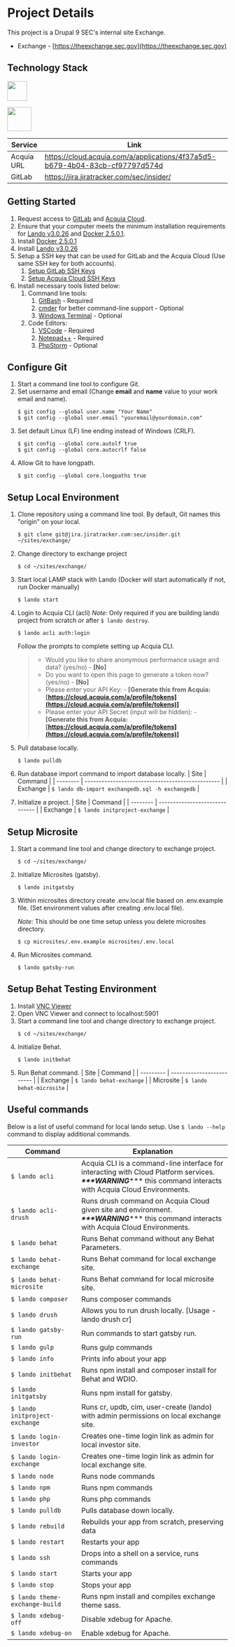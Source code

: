 # Project Details

This project is a Drupal 9 SEC's internal site Exchange.

- Exchange - [https://theexchange.sec.gov](https://theexchange.sec.gov)

## Technology Stack
<a href="https://www.acquia.com/"><img height="45" src="https://www.acquia.com/themes/custom/juice/logo.svg"></a>

<a href="https://www.drupal.org/"><img height="55" src="https://www.drupal.org/files/Wordmark_blue_RGB.png"></a>


| Service    | Link                                                                         |
| ---------- | ---------------------------------------------------------------------------- |
| Acquia URL | https://cloud.acquia.com/a/applications/4f37a5d5-b679-4b04-83cb-cf97797d574d |
| GitLab     | https://jira.jiratracker.com/sec/insider/                                    |
## Getting Started

1. Request access to [GitLab](https://jira.jiratracker.com/sec/insider/) and [Acquia Cloud](https://cloud.acquia.com/a/applications/c934299e-58d4-4c50-8da4-246726de9622).
2. Ensure that your computer meets the minimum installation requirements for [Lando v3.0.26](https://docs.lando.dev/basics/installation.html#system-requirements) and [Docker 2.5.0.1](https://docs.lando.dev/basics/installation.html#docker-engine-requirements).
3. Install [Docker 2.5.0.1](https://docs.docker.com/docker-for-windows/release-notes/#docker-desktop-community-2501)
4. Install [Lando v3.0.26](https://github.com/lando/lando/releases/tag/v3.0.26)
5. Setup a SSH key that can be used for GitLab and the Acquia Cloud (Use same SSH key for both accounts).
    1. [Setup GitLab SSH Keys](https://docs.gitlab.com/ee/ssh/#generate-an-ssh-key-pair)
    2. [Setup Acquia Cloud SSH Keys](https://docs.acquia.com/cloud-platform/manage/ssh/enable/add-key/)
6. Install necessary tools listed below:
    1. Command line tools:
        1. [GitBash](https://git-scm.com/downloads) - Required
        2. [cmder](https://cmder.net/) for better command-line support - Optional
        3. [Windows Terminal](https://www.microsoft.com/en-us/p/windows-terminal/9n0dx20hk701) - Optional
    2. Code Editors:
        1. [VSCode](https://code.visualstudio.com/download) - Required
        2. [Notepad++](https://notepad-plus-plus.org/download) - Required
        3. [PhpStorm](https://www.jetbrains.com/phpstorm/) - Optional

## Configure Git
1. Start a command line tool to configure Git.
2. Set username and email (Change **email** and **name** value to your work email and name).
    ```
    $ git config --global user.name "Your Name"
    $ git config --global user.email "youremail@yourdomain.com"
    ```
2. Set default Linux (LF) line ending instead of Windows (CRLF).
    ```
    $ git config --global core.autolf true
    $ git config --global core.autocrlf false
    ```
3. Allow Git to have longpath.
    ```
    $ git config --global core.longpaths true
    ```
## Setup Local Environment
1. Clone repository using a command line tool. By default, Git names this "origin" on your local.
    ```
    $ git clone git@jira.jiratracker.com:sec/insider.git ~/sites/exchange/
    ```
2. Change directory to exchange project
    ```
    $ cd ~/sites/exchange/
    ```
3. Start local LAMP stack with Lando (Docker will start automatically if not, run Docker manually)
    ```
    $ lando start
    ```
4. Login to Acquia CLI (acli) *Note:* Only required if you are building lando project from scratch or after `$ lando destroy`.
    ```
    $ lando acli auth:login
    ```

    Follow the prompts to complete setting up Acquia CLI.
    > - Would you like to share anonymous performance usage and data? (yes/no) - **[No]**
    > - Do you want to open this page to generate a token now? (yes/no) - **[No]**
    > - Please enter your API Key: - **[Generate this from Acquia: [https://cloud.acquia.com/a/profile/tokens](https://cloud.acquia.com/a/profile/tokens)]**
    > - Please enter your API Secret (input will be hidden): - **[Generate this from Acquia: [https://cloud.acquia.com/a/profile/tokens](https://cloud.acquia.com/a/profile/tokens)]**
5. Pull database locally.
    ```
    $ lando pulldb
    ```
6. Run database import command to import database locally.
    | Site     | Command                                          |
    | -------- | ------------------------------------------------ |
    | Exchange | `$ lando db-import exchangedb.sql -h exchangedb` |

7. Initialize a project.
    | Site     | Command                        |
    | -------- | ------------------------------ |
    | Exchange | `$ lando initproject-exchange` |

## Setup Microsite
1. Start a command line tool and change directory to exchange project.
    ```
    $ cd ~/sites/exchange/
    ```
2. Initialize Microsites (gatsby).
    ```
    $ lando initgatsby
    ```
3. Within microsites directory create .env.local file based on .env.example file. (Set environment values after creating .env.local file).

   *Note:* This should be one time setup unless you delete microsites directory.
    ```
    $ cp microsites/.env.example microsites/.env.local
    ```
4. Run Microsites command.
    ```
    $ lando gatsby-run
    ```

## Setup Behat Testing Environment
1. Install [VNC Viewer](https://www.realvnc.com/en/connect/download/viewer/)
2. Open VNC Viewer and connect to localhost:5901
3. Start a command line tool and change directory to exchange project.
    ```
    $ cd ~/sites/exchange/
    ```
4. Initialize Behat.
    ```
    $ lando initbehat
    ```
5. Run Behat command.
    | Site      | Command                   |
    | --------- | ------------------------- |
    | Exchange  | `$ lando behat-exchange`  |
    | Microsite | `$ lando behat-microsite` |

## Useful commands

Below is a list of useful command for local lando setup. Use `$ lando --help` command to display additional commands.

| Command                        | Explanation                                                                                                                                                                |
| --------------------------     | -------------------------------------------------------------------------------------------------------------------------------------------------------------------------- |
| `$ lando acli`                 | Acquia CLI is a command-line interface for interacting with Cloud Platform services. <br/>***\*\*\*WARNING***\*\*\* this command interacts with Acquia Cloud Environments. |
| `$ lando acli-drush`           | Runs drush command on Acquia Cloud given site and environment. <br/>***\*\*\*WARNING***\*\*\* this command interacts with Acquia Cloud Environments.                       |
| `$ lando behat`                | Runs Behat command without any Behat Parameters.                                                                                                                           |
| `$ lando behat-exchange`       | Runs Behat command for local exchange site.                                                                                                                                |
| `$ lando behat-microsite`      | Runs Behat command for local microsite site.                                                                                                                                |
| `$ lando composer`             | Runs composer commands                                                                                                                                                     |
| `$ lando drush`                | Allows you to run drush locally. [Usage - lando drush cr]                                                                                                                  |
| `$ lando gatsby-run`           | Run commands to start gatsby run.                                                                                                                                          |
| `$ lando gulp`                 | Runs gulp commands                                                                                                                                                         |
| `$ lando info`                 | Prints info about your app                                                                                                                                                 |
| `$ lando initbehat`            | Runs npm install and composer install for Behat and WDIO.                                                                                                                  |
| `$ lando initgatsby`           | Runs npm install for gatsby.                                                                                                                                               |
| `$ lando initproject-exchange` | Runs cr, updb, cim, user-create (lando) with admin permissions on local exchange site.                                                                                     |
| `$ lando login-investor`       | Creates one-time login link as admin for local investor site.                                                                                                              |
| `$ lando login-exchange`       | Creates one-time login link as admin for local exchange site.                                                                                                              |
| `$ lando node`                 | Runs node commands                                                                                                                                                         |
| `$ lando npm`                  | Runs npm commands                                                                                                                                                          |
| `$ lando php`                  | Runs php commands                                                                                                                                                          |
| `$ lando pulldb`               | Pulls database down locally.                                                                                                                                               |
| `$ lando rebuild`              | Rebuilds your app from scratch, preserving data                                                                                                                            |
| `$ lando restart`              | Restarts your app                                                                                                                                                          |
| `$ lando ssh`                  | Drops into a shell on a service, runs commands                                                                                                                             |
| `$ lando start`                | Starts your app                                                                                                                                                            |
| `$ lando stop`                 | Stops your app                                                                                                                                                             |
| `$ lando theme-exchange-build` | Runs npm install and compiles exchange theme sass.                                                                                                                         |
| `$ lando xdebug-off`           | Disable xdebug for Apache.                                                                                                                                                 |
| `$ lando xdebug-on`            | Enable xdebug for Apache.                                                                                                                                                  |
